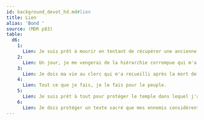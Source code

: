 ```yaml
---
id: background_devot_hd.md#lien
title: Lien
alias: 'Bond '
source: (MDR p83)
table:
  d6:
    1:
      Lien: Je suis prêt à mourir en tentant de récupérer une ancienne relique liée à ma foi et qui a été perdue il y a très longtemps.
    2:
      Lien: Un jour, je me vengerai de la hiérarchie corrompue qui m'a accusé d'être un hérétique.
    3:
      Lien: Je dois ma vie au clerc qui m'a recueilli après la mort de mes parents.
    4:
      Lien: Tout ce que je fais, je le fais pour le peuple.
    5:
      Lien: Je suis prêt à tout pour protéger le temple dans lequel j'ai servi.
    6:
      Lien: Je dois protéger un texte sacré que mes ennemis considèrent hérétique et cherchent à détruire.
---
```


